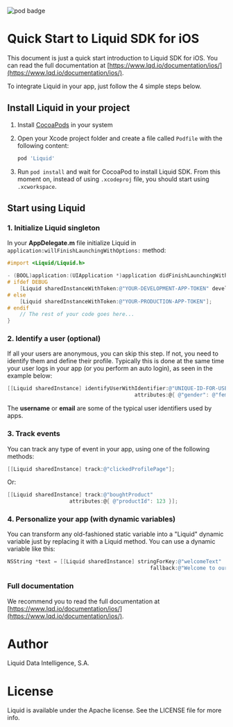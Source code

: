 ![pod badge](http://img.shields.io/cocoapods/v/Liquid.svg?style=flat)

# Quick Start to Liquid SDK for iOS

This document is just a quick start introduction to Liquid SDK for iOS. You can read the full documentation at [https://www.lqd.io/documentation/ios/](https://www.lqd.io/documentation/ios/).

To integrate Liquid in your app, just follow the 4 simple steps below.

## Install Liquid in your project

1. Install [CocoaPods](http://cocoapods.org/) in your system
2. Open your Xcode project folder and create a file called `Podfile` with the following content:

    ```ruby
    pod 'Liquid'
    ```

3. Run `pod install` and wait for CocoaPod to install Liquid SDK. From this moment on, instead of using `.xcodeproj` file, you should start using `.xcworkspace`.

## Start using Liquid

### 1. Initialize Liquid singleton

In your **AppDelegate.m** file initialize Liquid in `application:willFinishLaunchingWithOptions:` method:

```objective-c
#import <Liquid/Liquid.h>

- (BOOL)application:(UIApplication *)application didFinishLaunchingWithOptions:(NSDictionary *)launchOptions {
# ifdef DEBUG
    [Liquid sharedInstanceWithToken:@"YOUR-DEVELOPMENT-APP-TOKEN" development:YES];
# else
    [Liquid sharedInstanceWithToken:@"YOUR-PRODUCTION-APP-TOKEN"];
# endif
    // The rest of your code goes here...
}
```

### 2. Identify a user (optional)

If all your users are anonymous, you can skip this step. If not, you need to identify them and define their profile.
Typically this is done at the same time your user logs in your app (or you perform an auto login), as seen in the example below:

```objective-c
[[Liquid sharedInstance] identifyUserWithIdentifier:@"UNIQUE-ID-FOR-USER"
                                         attributes:@{ @"gender": @"female",@"name":@"Anna Lynch" }];
```

The **username** or **email** are some of the typical user identifiers used by apps.

### 3. Track events

You can track any type of event in your app, using one of the following methods:

```objective-c
[[Liquid sharedInstance] track:@"clickedProfilePage"];
```
Or:

```objective-c
[[Liquid sharedInstance] track:@"boughtProduct" 
                    attributes:@{ @"productId": 123 }];
```

### 4. Personalize your app (with dynamic variables)

You can transform any old-fashioned static variable into a "Liquid" dynamic variable just by replacing it with a Liquid method. You can use a dynamic variable like this:

```objective-c
NSString *text = [[Liquid sharedInstance] stringForKey:@"welcomeText" 
                                              fallback:@"Welcome to our App"];
```

### Full documentation

We recommend you to read the full documentation at [https://www.lqd.io/documentation/ios/](https://www.lqd.io/documentation/ios/).


# Author

Liquid Data Intelligence, S.A.

# License

Liquid is available under the Apache license. See the LICENSE file for more info.

